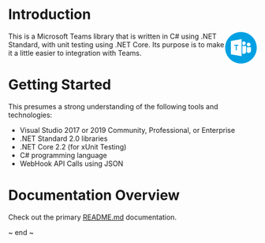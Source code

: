 ﻿# Introduction
<img src="Images/Teams.png" width="64" align="right" alt="Teams Project Logo"/>
This is a Microsoft Teams library that is written in C# using .NET Standard, with unit testing using .NET Core.  Its purpose is to make it a little easier to integration with Teams.

# Getting Started
This presumes a strong understanding of the following tools and technologies:

- Visual Studio 2017 or 2019 Community, Professional, or Enterprise
- .NET Standard 2.0 libraries
- .NET Core 2.2 (for xUnit Testing)
- C# programming language
- WebHook API Calls using JSON

# Documentation Overview
Check out the primary [README.md](../README.md) documentation.

~ end ~
